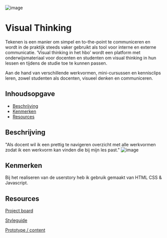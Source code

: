 ![image](https://user-images.githubusercontent.com/1061632/191292733-fe7516d2-aaf9-4fc6-bbed-14fbd9d26dd5.png)


# Visual Thinking
Tekenen is een manier om simpel en to-the-point te communiceren en wordt in de praktijk steeds vaker gebruikt als tool voor interne en externe communicatie. ‘Visual thinking in het hbo’ wordt een platform met onderwijsmateriaal voor docenten en studenten om visual thinking in hun lessen en tijdens de studie toe te kunnen passen.

Aan de hand van verschillende werkvormen, mini-cursussen en kennisclips leren, zowel studenten als docenten, visueel denken en communiceren.

## Inhoudsopgave
* [Beschrijving](https://github.com/Trisjan/visual-thinking/edit/main/README.md#beschrijving)
* [Kenmerken](https://github.com/Trisjan/visual-thinking/edit/main/README.md#kenmerken)
* [Resources](https://github.com/Trisjan/visual-thinking/edit/main/README.md#resources)

## Beschrijving
"Als docent wil ik een prettig te navigeren overzicht met alle werkvormen zodat ik een werkvorm kan vinden die bij mijn les past."
![image](https://user-images.githubusercontent.com/74552944/195698441-a848fe8f-18ee-42c3-84c3-b9ae3fec726c.png)


## Kenmerken
Bij het realiseren van de userstory heb ik gebruik gemaakt van HTML CSS & Javascript.

## Resources
[Project board](https://github.com/orgs/fdnd-agency/projects/7) 

[Styleguide](https://github.com/fdnd-projects/visual-thinking/blob/0bcfc55d8c25483d18e5c6629ad7fa7e99ca7b51/vtHBO-styleguide-v1.pdf)  

[Prototype / content](https://www.figma.com/proto/BcmZb4clafkTX1UM1GN3F2/Prototype-v3-Visual-Thinking-in-het-HBO?node-id=21%3A995&starting-point-node-id=21%3A995&scaling=scale-down)  

